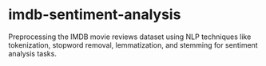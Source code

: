 # imdb-sentiment-analysis
Preprocessing the IMDB movie reviews dataset using NLP techniques like tokenization, stopword removal, lemmatization, and stemming for sentiment analysis tasks.
